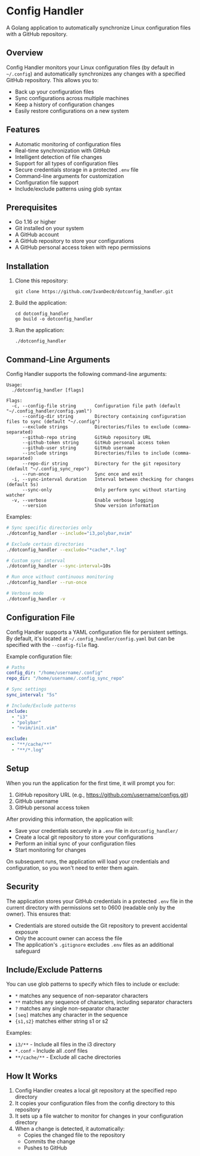 # Config Handler

A Golang application to automatically synchronize Linux configuration files with a GitHub repository.

## Overview

Config Handler monitors your Linux configuration files (by default in `~/.config`) and automatically synchronizes any changes with a specified GitHub repository. This allows you to:

- Back up your configuration files
- Sync configurations across multiple machines
- Keep a history of configuration changes
- Easily restore configurations on a new system

## Features

- Automatic monitoring of configuration files
- Real-time synchronization with GitHub
- Intelligent detection of file changes
- Support for all types of configuration files
- Secure credentials storage in a protected `.env` file
- Command-line arguments for customization
- Configuration file support
- Include/exclude patterns using glob syntax

## Prerequisites

- Go 1.16 or higher
- Git installed on your system
- A GitHub account
- A GitHub repository to store your configurations
- A GitHub personal access token with repo permissions

## Installation

1. Clone this repository:

   ```
   git clone https://github.com/IvanDec0/dotconfig_handler.git
   ```

2. Build the application:

   ```
   cd dotconfig_handler
   go build -o dotconfig_handler
   ```

3. Run the application:
   ```
   ./dotconfig_handler
   ```

## Command-Line Arguments

Config Handler supports the following command-line arguments:

```
Usage:
  ./dotconfig_handler [flags]

Flags:
  -c, --config-file string       Configuration file path (default "~/.config_handler/config.yaml")
      --config-dir string        Directory containing configuration files to sync (default "~/.config")
      --exclude strings          Directories/files to exclude (comma-separated)
      --github-repo string       GitHub repository URL
      --github-token string      GitHub personal access token
      --github-user string       GitHub username
      --include strings          Directories/files to include (comma-separated)
      --repo-dir string          Directory for the git repository (default "~/.config_sync_repo")
      --run-once                 Sync once and exit
  -i, --sync-interval duration   Interval between checking for changes (default 5s)
      --sync-only                Only perform sync without starting watcher
  -v, --verbose                  Enable verbose logging
      --version                  Show version information
```

Examples:

```bash
# Sync specific directories only
./dotconfig_handler --include="i3,polybar,nvim"

# Exclude certain directories
./dotconfig_handler --exclude="*cache*,*.log"

# Custom sync interval
./dotconfig_handler --sync-interval=10s

# Run once without continuous monitoring
./dotconfig_handler --run-once

# Verbose mode
./dotconfig_handler -v
```

## Configuration File

Config Handler supports a YAML configuration file for persistent settings. By default, it's located at `~/.config_handler/config.yaml` but can be specified with the `--config-file` flag.

Example configuration file:

```yaml
# Paths
config_dir: "/home/username/.config"
repo_dir: "/home/username/.config_sync_repo"

# Sync settings
sync_interval: "5s"

# Include/Exclude patterns
include:
  - "i3"
  - "polybar"
  - "nvim/init.vim"

exclude:
  - "**/cache/**"
  - "**/*.log"
```

## Setup

When you run the application for the first time, it will prompt you for:

1. GitHub repository URL (e.g., https://github.com/username/configs.git)
2. GitHub username
3. GitHub personal access token

After providing this information, the application will:

- Save your credentials securely in a `.env` file in `dotconfig_handler/`
- Create a local git repository to store your configurations
- Perform an initial sync of your configuration files
- Start monitoring for changes

On subsequent runs, the application will load your credentials and configuration, so you won't need to enter them again.

## Security

The application stores your GitHub credentials in a protected `.env` file in the current directory
with permissions set to 0600 (readable only by the owner). This ensures that:

- Credentials are stored outside the Git repository to prevent accidental exposure
- Only the account owner can access the file
- The application's `.gitignore` excludes `.env` files as an additional safeguard

## Include/Exclude Patterns

You can use glob patterns to specify which files to include or exclude:

- `*` matches any sequence of non-separator characters
- `**` matches any sequence of characters, including separator characters
- `?` matches any single non-separator character
- `[seq]` matches any character in the sequence
- `{s1,s2}` matches either string s1 or s2

Examples:

- `i3/**` - Include all files in the i3 directory
- `*.conf` - Include all .conf files
- `**/cache/**` - Exclude all cache directories

## How It Works

1. Config Handler creates a local git repository at the specified repo directory
2. It copies your configuration files from the config directory to this repository
3. It sets up a file watcher to monitor for changes in your configuration directory
4. When a change is detected, it automatically:
   - Copies the changed file to the repository
   - Commits the change
   - Pushes to GitHub
